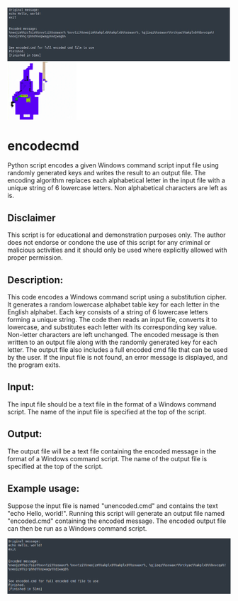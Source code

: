 ![alt text](https://github.com/ATTACKnDEFEND/EncodeCMD/blob/main/images/encodecmd.png)

# encodecmd
Python script encodes a given Windows command script input file using randomly generated keys and writes the result to an output file. The encoding algorithm replaces each alphabetical letter in the input file with a unique string of 6 lowercase letters. Non alphabetical characters are left as is.

## Disclaimer

This script is for educational and demonstration purposes only. The author does not endorse or condone the use of this script for any criminal or malicious activities and it should only be used where explicitly allowed with proper permission.

## Description:
This code encodes a Windows command script using a substitution cipher. It generates a random lowercase alphabet table key for each
letter in the English alphabet. Each key consists of a string of 6 lowercase letters forming a unique string. 
The code then reads an input file, converts it to lowercase, and substitutes each letter with its corresponding key value. 
Non-letter characters are left unchanged. The encoded message is then written to an output file along with the randomly generated key for each letter.
The output file also includes a full encoded cmd file that can be used by the user. 
If the input file is not found, an error message is displayed, and the program exits.

## Input:
The input file should be a text file in the format of a Windows command script. 
The name of the input file is specified at the top of the script.

## Output:
The output file will be a text file containing the encoded message in the format of a Windows command script. 
The name of the output file is specified at the top of the script.

## Example usage:
Suppose the input file is named "unencoded.cmd" and contains the text "echo Hello, world!". Running this script will
generate an output file named "encoded.cmd" containing the encoded message. The encoded output file
can then be run as a Windows command script.

![alt text](https://github.com/ATTACKnDEFEND/EncodeCMD/blob/main/images/sample.png)



